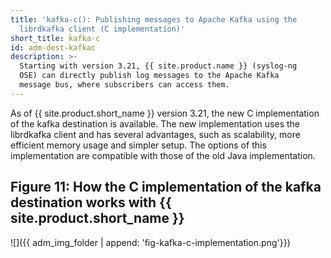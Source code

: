 ```yaml
---
title: 'kafka-c(): Publishing messages to Apache Kafka using the
  librdkafka client (C implementation)'
short_title: kafka-c
id: adm-dest-kafkac
description: >-
  Starting with version 3.21, {{ site.product.name }} (syslog-ng
  OSE) can directly publish log messages to the Apache Kafka
  message bus, where subscribers can access them.
---
```


As of {{ site.product.short_name }} version 3.21, the new C implementation of the kafka
destination is available. The new implementation uses the librdkafka
client and has several advantages, such as scalability, more efficient
memory usage and simpler setup. The options of this implementation are
compatible with those of the old Java implementation.

## Figure 11: How the C implementation of the kafka destination works with {{ site.product.short_name }}

![]({{ adm_img_folder | append: 'fig-kafka-c-implementation.png'}})
